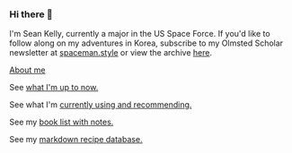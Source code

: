 ### Hi there 👋
I'm Sean Kelly, currently a major in the US Space Force.
If you'd like to follow along on my adventures in Korea, subscribe to my Olmsted Scholar newsletter at <a href="http://www.spaceman.style">spaceman.style</a> or view the archive [here](newsletter_archive.md). 

[About me](about.md)

See [what I'm up to now.](now.md)

See what I'm [currently using and recommending.](uses.md)

See my [book list with notes.](books.md)

See my [markdown recipe database.](recipes.md)


